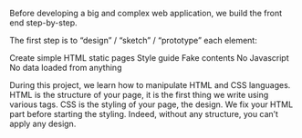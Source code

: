 Before developing a big and complex web application, we build the front end step-by-step.

The first step is to “design” / “sketch” / “prototype” each element:

Create simple HTML static pages
Style guide
Fake contents
No Javascript
No data loaded from anything

During this project, we learn how to manipulate HTML and CSS languages. 
HTML is the structure of your page, it is the first thing we write using various tags. 
CSS is the styling of your page, the design. We fix your HTML part before starting the styling. Indeed, without any structure, you can’t apply any design.

